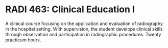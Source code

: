# RADI 463: Clinical Education I

A clinical course focusing on the application and evaluation of radiography in the hospital setting. With supervision, the student develops clinical skills through observation and participation in radiographic procedures. Twenty practicum hours.